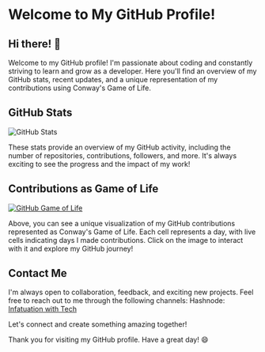 # Welcome to My GitHub Profile!
## Hi there! 👋

Welcome to my GitHub profile! I'm passionate about coding and constantly striving to learn and grow as a developer. Here you'll find an overview of my GitHub stats, recent updates, and a unique representation of my contributions using Conway's Game of Life.

## GitHub Stats

![GitHub Stats](https://github-readme-stats.vercel.app/api?username=SwelteringCity&show_icons=true&theme=dark)

These stats provide an overview of my GitHub activity, including the number of repositories, contributions, followers, and more. It's always exciting to see the progress and the impact of my work!

<!---## Recent Updates

### Repository Name 1

- Commit 1
- Commit 2
- Commit 3

### Repository Name 2

- Commit 1
- Commit 2
- Commit 3

Feel free to explore my repositories to see the latest updates and projects I've been working on. I strive to keep my codebase clean, maintainable, and up-to-date.--->

## Contributions as Game of Life

[![GitHub Game of Life](https://github4life.herokuapp.com/SwelteringCity.gif?z=6)](https://github4life.herokuapp.com/SwelteringCity)

Above, you can see a unique visualization of my GitHub contributions represented as Conway's Game of Life. Each cell represents a day, with live cells indicating days I made contributions. Click on the image to interact with it and explore my GitHub journey!

## Contact Me

I'm always open to collaboration, feedback, and exciting new projects. Feel free to reach out to me through the following channels:
Hashnode: [Infatuation with Tech](https://axuro.hashnode.dev/)
<!-- - Email: your-email@example.com
- LinkedIn: [Your LinkedIn Profile](https://www.linkedin.com/in/axuro/)
- Twitter: [@YourTwitterHandle](https://twitter.com/YourTwitterHandle) -->

Let's connect and create something amazing together!

Thank you for visiting my GitHub profile. Have a great day! 😄
<!---
SwelteringCity/SwelteringCity is a ✨ special ✨ repository because its `README.md` (this file) appears on your GitHub profile.
You can click the Preview link to take a look at your changes.
--->
